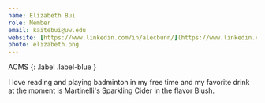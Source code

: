 ```yaml
---
name: Elizabeth Bui
role: Member
email: kaitebui@uw.edu 
website: [https://www.linkedin.com/in/alecbunn/](https://www.linkedin.com/in/k-elizabeth-bui-acms)
photo: elizabeth.png
---
```


ACMS
{: .label .label-blue }

<!-- Emergent Lang
{: .label .label-purple } -->

I love reading and playing badminton in my free time and my favorite drink at the moment is Martinelli's Sparkling Cider in the flavor Blush.
